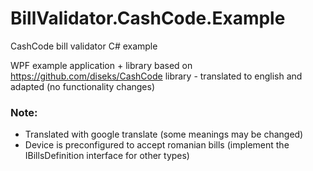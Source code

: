 # BillValidator.CashCode.Example
CashCode bill validator C# example

WPF example application + library based on https://github.com/diseks/CashCode library - translated to english and adapted (no functionality changes)

### Note:
* Translated with google translate (some meanings may be changed)
* Device is preconfigured to accept romanian bills (implement the IBillsDefinition interface for other types)
